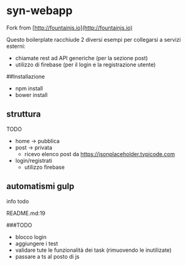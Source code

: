 # syn-webapp
Fork from  [http://fountainjs.io](http://fountainjs.io)

Questo boilerplate racchiude 2 diversi esempi per collegarsi a servizi esterni:
* chiamate rest ad API generiche (per la sezione post)
* utilizzo di firebase (per il login e la registrazione utente)

##Installazione
* npm install
* bower install

  
 
## struttura
TODO
* home -> pubblica
* post -> privata
  * ricevo elenco post da https://jsonplaceholder.typicode.com
* login/registrati
   * utilizzo firebase 
   
## automatismi gulp
info todo

README.md:19

###TODO
* blocco login 
* aggiungere i test
* validare tute le funzionalità dei task (rimuovendo le inutilizate)
* passare a ts al posto di js
